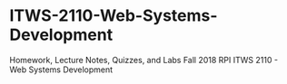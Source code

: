 # ITWS-2110-Web-Systems-Development
Homework, Lecture Notes, Quizzes, and Labs Fall 2018 RPI ITWS 2110 - Web Systems Development
